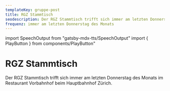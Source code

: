 ```yaml
---
templateKey: gruppe-post
title: RGZ Stammtisch
seodescription: Der RGZ Stammtisch trifft sich immer am letzten Donnerstag des Monats im Restaurant Vorbahnhof beim Hauptbahnhof Zürich.
frequenz: immer am letzten Donnerstag des Monats
---
```

import SpeechOutput from "gatsby-mdx-tts/SpeechOutput"
import { PlayButton } from components/PlayButton"

<SpeechOutput id="gruppe-rgz-stammtisch" customPlayButton={PlayButton}>

# RGZ Stammtisch

Der RGZ Stammtisch trifft sich immer am letzten Donnerstag des Monats im Restaurant Vorbahnhof beim Hauptbahnhof Zürich.

</SpeechOutput>